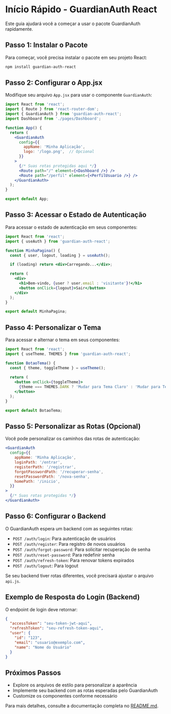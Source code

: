 # Início Rápido - GuardianAuth React

Este guia ajudará você a começar a usar o pacote GuardianAuth rapidamente.

## Passo 1: Instalar o Pacote

Para começar, você precisa instalar o pacote em seu projeto React:

```bash
npm install guardian-auth-react
```

## Passo 2: Configurar o App.jsx

Modifique seu arquivo `App.jsx` para usar o componente `GuardianAuth`:

```jsx
import React from 'react';
import { Route } from 'react-router-dom';
import { GuardianAuth } from 'guardian-auth-react';
import Dashboard from './pages/Dashboard';

function App() {
  return (
    <GuardianAuth
      config={{
        appName: 'Minha Aplicação',
        logo: '/logo.png',  // Opcional
      }}
    >
      {/* Suas rotas protegidas aqui */}
      <Route path="/" element={<Dashboard />} />
      <Route path="/perfil" element={<PerfilUsuario />} />
    </GuardianAuth>
  );
}

export default App;
```

## Passo 3: Acessar o Estado de Autenticação

Para acessar o estado de autenticação em seus componentes:

```jsx
import React from 'react';
import { useAuth } from 'guardian-auth-react';

function MinhaPagina() {
  const { user, logout, loading } = useAuth();

  if (loading) return <div>Carregando...</div>;

  return (
    <div>
      <h1>Bem-vindo, {user ? user.email : 'visitante'}!</h1>
      <button onClick={logout}>Sair</button>
    </div>
  );
}

export default MinhaPagina;
```

## Passo 4: Personalizar o Tema

Para acessar e alternar o tema em seus componentes:

```jsx
import React from 'react';
import { useTheme, THEMES } from 'guardian-auth-react';

function BotaoTema() {
  const { theme, toggleTheme } = useTheme();
  
  return (
    <button onClick={toggleTheme}>
      {theme === THEMES.DARK ? 'Mudar para Tema Claro' : 'Mudar para Tema Escuro'}
    </button>
  );
}

export default BotaoTema;
```

## Passo 5: Personalizar as Rotas (Opcional)

Você pode personalizar os caminhos das rotas de autenticação:

```jsx
<GuardianAuth
  config={{
    appName: 'Minha Aplicação',
    loginPath: '/entrar',
    registerPath: '/registrar',
    forgotPasswordPath: '/recuperar-senha',
    resetPasswordPath: '/nova-senha',
    homePath: '/inicio',
  }}
>
  {/* Suas rotas protegidas */}
</GuardianAuth>
```

## Passo 6: Configurar o Backend

O GuardianAuth espera um backend com as seguintes rotas:

- `POST /auth/login`: Para autenticação de usuários
- `POST /auth/register`: Para registro de novos usuários
- `POST /auth/forgot-password`: Para solicitar recuperação de senha
- `POST /auth/reset-password`: Para redefinir senha
- `POST /auth/refresh-token`: Para renovar tokens expirados
- `POST /auth/logout`: Para logout

Se seu backend tiver rotas diferentes, você precisará ajustar o arquivo `api.js`.

## Exemplo de Resposta do Login (Backend)

O endpoint de login deve retornar:

```json
{
  "accessToken": "seu-token-jwt-aqui",
  "refreshToken": "seu-refresh-token-aqui",
  "user": {
    "id": "123",
    "email": "usuario@exemplo.com",
    "name": "Nome do Usuário"
  }
}
```

## Próximos Passos

- Explore os arquivos de estilo para personalizar a aparência
- Implemente seu backend com as rotas esperadas pelo GuardianAuth
- Customize os componentes conforme necessário

Para mais detalhes, consulte a documentação completa no [README.md](./README.md). 
